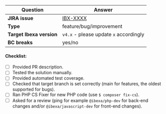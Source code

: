 | Question                 | Answer                                              |
|--------------------------|-----------------------------------------------------|
| **JIRA issue**           | [IBX-XXXX](https://issues.ibexa.co/browse/IBX-XXXX) |
| **Type**                 | feature/bug/improvement                             |
| **Target Ibexa version** | `v4.x` - please update `x` accordingly              |
| **BC breaks**            | yes/no                                              |

<!-- Replace this comment with Pull Request description -->

#### Checklist:
- [ ] Provided PR description.
- [ ] Tested the solution manually.
- [ ] Provided automated test coverage.
- [ ] Checked that target branch is set correctly (main for features, the oldest supported for bugs).
- [ ] Ran PHP CS Fixer for new PHP code (use `$ composer fix-cs`).
- [ ] Asked for a review (ping for example `@ibexa/php-dev` for back-end changes and/or `@ibexa/javascript-dev` for front-end changes).
